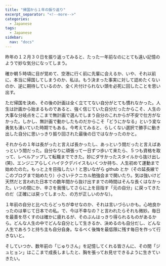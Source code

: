 ```yaml
---
title: "帰国から１年の振り返り"
excerpt_separator: "<!--more-->"
categories:
  - Japanese
tags:
  - Japanese
sidebar:
  nav: "docs"
---
```

昨年の１２月３０日を振り返ってみると、たった一年前なのにとても遠い記憶のようで妙な気分になってしまう。

確か朝５時頃に目が覚めて、空港に行く前に先輩に会えるか、いや、それ以前に、本当に帰国してしまうのか、私は。もう決まった事実に対して認めたくないのか、逆に期待しているのか、全く片付けられない頭を必死に回したことを思い出す。

ただ帰国を決め、その後の計画は全く立ててない自分がとても慣れなかった。人生は計画から始まるものであると、強く信じていた自分だったからこそ、人生の大事な分岐点をここまで無計画で選んでしまう自分のこれからが不安で仕方がなかった。しかし、無計画で動かしたものだからこそ「どうにかなる」という変な勇気も湧いていた時期でもある。今考えてみると、らしくない選択で勝手に動き出した自分に思いっきり振り回された最後の日ではなかったのかと。

それからの１年は長がったと言えば長かったし、あっという間だったと言えばあっという間だった。自分なりに頑張って一日ずつ歩いて来たら、５つも資格を取って、レベルアップして転職までできた。妙にダサかったスタイルから抜け出し(笑)、エンジニアらしくハイテクデバイスもいくつか持ち、人生初めて運動まで始めたのた。もっと上を目指したい！と思いながら github とか（その延長線でこのブログまで始めたり）小さいテクニカル勉強会まで開いたり。気は強いけど天然だと言われた日本での数年間から抜け出すまでの時間はそんな長くはなかった。いつの間にか、辛さを我慢してさらに上を目指す「元の自分」に戻ってきたのだ（正確には戻ってしまった、の方が正しいのかな）。

１年前の自分と比べたらどっちが幸せなのか、それは言いづらいかも。心地良かったのは単じて日本での私。で、今は不幸なの？と言われたらそれも微妙。毎日を最善を尽くすのは確かに疲れるが、そのぶんはっきり得られるものがあるから。どんな人生の中でどんな自分として生きるか、決めるのも自分だし、どんな人生であろうと持ち主も自分自身。なるべく後悔を最低限に残す毎日を作って行きないと。

そしていつか、数年前の「じゅりさん」を記憶してくれる皆さんに、その間「ジュヒョン」はここまで成長しましたと、胸を張ってお見せできるように生きていきたい。
